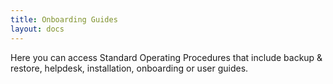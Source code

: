 ```yaml
---
title: Onboarding Guides
layout: docs
---
```


Here you can access Standard Operating Procedures that include backup & restore, helpdesk, installation, onboarding or user guides. 

